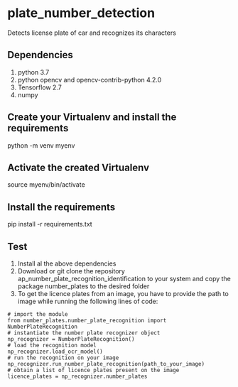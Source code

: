 # plate_number_detection

Detects license plate of car and recognizes its characters

## Dependencies

1. python 3.7
2. python opencv and opencv-contrib-python 4.2.0
3. Tensorflow 2.7
4. numpy

## Create your Virtualenv and install the requirements
python -m venv myenv

## Activate the created Virtualenv
source myenv/bin/activate

## Install the requirements

pip install -r requirements.txt

## Test

1. Install al the above dependencies
1. Download or git clone the repository ap_number_plate_recognition_identification to your system and copy the package number_plates to the desired folder
2. To get the licence plates from an image, you have to provide the path to image while running the following lines of code:
```
# import the module
from number_plates.number_plate_recognition import NumberPlateRecognition
# instantiate the number plate recognizer object
np_recognizer = NumberPlateRecognition()
# load the recognition model
np_recognizer.load_ocr_model()
# run the recognition on your image
np_recognizer.run_number_plate_recognition(path_to_your_image)
# obtain a list of licence plates present on the image
licence_plates = np_recognizer.number_plates
```